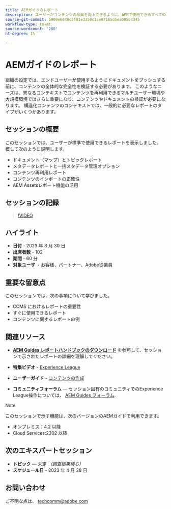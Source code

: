 ```yaml
---
title: AEMガイドのレポート
description: ユーザーがコンテンツの品質を向上できるように、AEMで使用できるすべてのレポートについて説明します。
source-git-commit: b909e6848c3f81e3350c1ce07165d5ea00564345
workflow-type: tm+mt
source-wordcount: '280'
ht-degree: 1%

---
```


# AEMガイドのレポート

組織の設定では、エンドユーザーが使用するようにドキュメントをプッシュする前に、コンテンツの全体的な完全性を検証する必要があります。 このようなニーズは、異なるコンテキストでコンテンツを再利用できるマルチユーザー環境や大規模環境ではさらに重要になり、コンテンツやドキュメントの検証が必要になります。 構造化コンテンツのコンテキストでは、一般的に必要なレポートのタイプがいくつかあります。


## セッションの概要

このセッションでは、ユーザーが標準で使用できるレポートを表示しました。 概して次のように説明します。
- ドキュメント（マップ）とトピックレポート
- メタデータレポートと一括メタデータ管理オプション
- コンテンツ再利用レポート
- コンテンツのインポートの正確性
- AEM Assetsレポート機能の活用


## セッションの記録

>[!VIDEO](https://video.tv.adobe.com/v/3417529/guides--reporting-reporting?quality=12&learn=on)


## ハイライト

- **日付** - 2023 年 3 月 30 日
- **出席者数** - 102
- **期間** - 60 分
- **対象ユーザ** ・お客様、パートナー、Adobe従業員


## 重要な留意点

このセッションでは、次の事項について学びました。
- CCMS におけるレポートの重要性
- すぐに使用できるレポート
- コンテンツに関するレポートの例


## 関連リソース

- **[AEM Guides レポートハンドブックのダウンロード](./assets/aem-guides-expert-session-reports-documentation.pdf)** を参照して、セッションで示されたレポートの詳細を理解してください。

- **特集ビデオ** -  [Experience League](https://experienceleague.adobe.com/docs/experience-manager-guides-learn/videos/output-generation/working-with-reports.html?lang=en)

- **ユーザーガイド** - [コンテンツの作成](https://help.adobe.com/en_US/xml-documentation-for-adobe-experience-manager/index.html#t=DXML-master-map%2Freports-intro.html)

- **コミュニティフォーラム**  — セッション固有のコミュニティでのExperience League操作については、  [AEM Guides フォーラム](https://experienceleaguecommunities.adobe.com/t5/experience-manager-guides/bd-p/xml-documentation-discussions).

>[!NOTE]
>
> このセッションで示す機能は、次のバージョンのAEMガイドで利用できます。
> - オンプレミス：4.2 以降
> - Cloud Services:2302 以降



## 次のエキスパートセッション

- **トピック**  — 未定 *（調査結果待ち）*
- **スケジュール日** - 2023 年 4 月 28 日


## お問い合わせ

ご不明な点は、 <techcomm@adobe.com>
